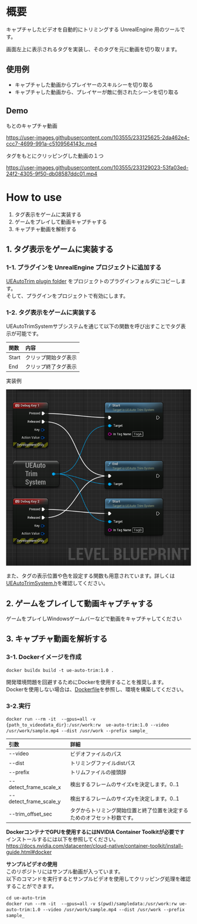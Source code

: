 # 概要
キャプチャしたビデオを自動的にトリミングする UnrealEngine 用のツールです。

画面左上に表示されるタグを実装し、そのタグを元に動画を切り取リます。

## 使用例
- キャプチャした動画からプレイヤーのスキルシーを切り取る
- キャプチャした動画から、プレイヤーが敵に倒されたシーンを切り取る

## Demo
もとのキャプチャ動画

https://user-images.githubusercontent.com/103555/233125625-2da462e4-ccc7-4699-991a-c5109564143c.mp4

タグをもとにクリッピングした動画の１つ

https://user-images.githubusercontent.com/103555/233129023-53fa03ed-24f2-4305-9f50-db08587ddc01.mp4

# How to use

1. タグ表示をゲームに実装する 
2. ゲームをプレイして動画キャプチャする 
3. キャプチャ動画を解析する

## 1. タグ表示をゲームに実装する
### 1-1. プラグインを UnrealEngine プロジェクトに追加する
[UEAutoTrim plugin folder](./Plugins/UEAutoTrim/) をプロジェクトのプラグインフォルダにコピーします。  
そして、プラグインをプロジェクトで有効にします。

### 1-2. タグ表示をゲームに実装する

UEAutoTrimSystemサブシステムを通じて以下の関数を呼び出すことでタグ表示が可能です。

| 関数 | 内容 |
|:-|:-|
|Start|クリップ開始タグ表示|
|End|クリップ終了タグ表示|

実装例

![](./DocResources/display_tag_example.png)

また、タグの表示位置や色を設定する関数も用意されています。詳しくは[UEAutoTrimSystem.h](./Plugins/UEAutoTrim/Source/UEAutoTrim/Public/UEAutoTrimSystem.h)を確認してください。

## 2. ゲームをプレイして動画キャプチャする
ゲームをプレイしWindowsゲームバーなどで動画をキャプチャしてください

## 3. キャプチャ動画を解析する
### 3-1. Dockerイメージを作成
```
docker buildx build -t ue-auto-trim:1.0 .
```

開発環境問題を回避するためにDockerを使用することを推奨します。   
Dockerを使用しない場合は、[Dockerfile](./Dockerfile)を参照し、環境を構築してください。

### 3-2.実行
```
docker run --rm -it  --gpus=all -v {path_to_videodata_dir}:/usr/work:rw  ue-auto-trim:1.0 --video /usr/work/sample.mp4 --dist /usr/work --prefix sample_
```
| 引数 | 詳細 |
|:-|:-|
| --video | ビデオファイルのパス |
| --dist | トリミングファイルdistパス
| --prefix| トリムファイルの接頭辞|
| --detect_frame_scale_x| 検出するフレームのサイズxを決定します。0..1 |
| --detect_frame_scale_y| 検出するフレームのサイズyを決定します。0..1 |
| --trim_offset_sec| タグからトリミング開始位置と終了位置を決定するためのオフセット秒数です。|


**DockerコンテナでGPUを使用するにはNVIDIA Container Toolkitが必要です**  
インストールするには以下を参照してください。  
https://docs.nvidia.com/datacenter/cloud-native/container-toolkit/install-guide.html#docker


**サンプルビデオの使用**  
このリポジトリにはサンプル動画が入っています。  
以下のコマンドを実行するとサンプルビデオを使用してクリッピング処理を確認することができます。

```
cd ue-auto-trim
docker run --rm -it  --gpus=all -v $(pwd)/sampledata:/usr/work:rw ue-auto-trim:1.0 --video /usr/work/sample.mp4 --dist /usr/work --prefix sample_
```

